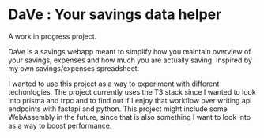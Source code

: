 # DaVe : Your savings data helper

A work in progress project.

DaVe is a savings webapp meant to simplify how you maintain overview of your savings, expenses and how much you are actually saving. Inspired by my own savings/expenses spreadsheet.

I wanted to use this project as a way to experiment with different techonlogies. The project currently uses the T3 stack since I wanted to look into prisma and trpc and to find out if I enjoy that workflow over writing api endpoints with fastapi and python. This project might include some WebAssembly in the future, since that is also something I want to look into as a way to boost performance. 